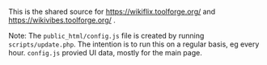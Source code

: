 This is the shared source for https://wikiflix.toolforge.org/ and https://wikivibes.toolforge.org/ .

Note: The `public_html/config.js` file is created by running `scripts/update.php`. The intention is to run this on a regular basis, eg every hour. `config.js` provied UI data, mostly for the main page.

